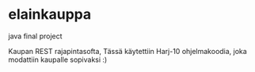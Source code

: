# elainkauppa
java final project

Kaupan REST rajapintasofta,
Tässä käytettiin Harj-10 ohjelmakoodia, joka modattiin kaupalle sopivaksi :)


